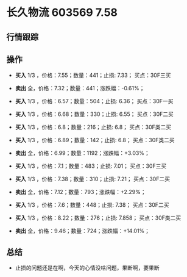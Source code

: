 # 长久物流 603569 7.58

## 行情跟踪
  
## 操作
  - **买入** 1/3 ，价格：7.55；数量：441；止损: 7.33； 买点：30F三买
  - **卖出** 全，价格：7.32；数量：441；涨跌幅：-0.61%；

  - **买入** 1/3 ，价格：6.57；数量：504；止损: 6.36； 买点：30F一买
  - **买入** 1/3 ，价格：6.68；数量：330；止损: 6.55； 买点：30F二买
  - **买入** 1/3 ，价格：6.8；数量：216；止损: 6.8； 买点：30F类二买
  - **买入** 1/3 ，价格：6.89；数量：142；止损: 6.8； 买点：30F类二买
  - **卖出** 全，价格：6.99；数量：1192；涨跌幅：+3.03%；

  - **买入** 1/3 ，价格：7.1；数量：483；止损: 7.01； 买点：30F三买
  - **买入** 1/3 ，价格：7.38；数量：310；止损: 7.21； 买点：30F二买
  - **卖出** 全，价格：7.12；数量：793；涨跌幅：+2.29%；

  - **买入** 1/3 ，价格：7.6；数量：448；止损: 7.38； 买点：30F二买
  - **买入** 1/3 ，价格：8.22；数量：276；止损: 7.858； 买点：30F类二买
  - **卖出** 全，价格：9.46；数量：724；涨跌幅：+14.01%；

## 总结
  - 止损的问题还是在啊，今天的心情没啥问题，果断啊，要果断